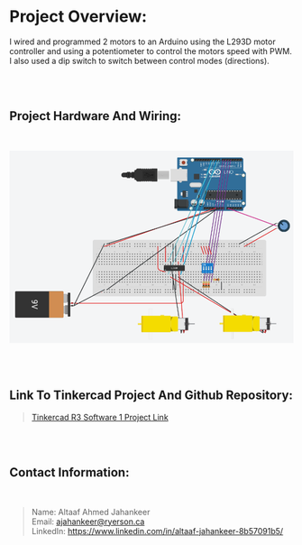 # Project Overview: # 

I wired and programmed 2 motors to an Arduino using the L293D motor controller and using a potentiometer to control the motors speed with PWM. I also used a dip switch to switch between control modes (directions).

<br>
<br>

## Project Hardware And Wiring: ##

<br>

![Hardware And Wiring!](images/r3-Software-training-1-hardware-And-Wiring-Altaaf.PNG)

<br>
<br>

## Link To Tinkercad Project And Github Repository: ##

>[Tinkercad R3 Software 1 Project Link](https://www.tinkercad.com/things/gE5d5WRU3W2 "Altaaf Jahankeer r3 software project 1 Link")

<br>
<br>

 ## Contact Information: ##
<br>

>Name: Altaaf Ahmed Jahankeer <br>
>Email: ajahankeer@ryerson.ca <br>
>LinkedIn: https://www.linkedin.com/in/altaaf-jahankeer-8b57091b5/
